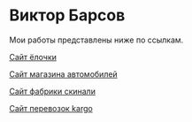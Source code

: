 

# Виктор Барсов
Мои работы представлены ниже по ссылкам.

[Сайт ёлочки](https://vitorbarsov.github.io/herringbone_github/)

[Сайт магазина автомобилей](https://vitorbarsov.github.io/auto_github/)

[Сайт фабрики скинали](https://vitorbarsov.github.io/skinali_github/)

[Сайт перевозок kargo](https://vitorbarsov.github.io/kargo_github/)
